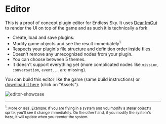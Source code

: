 # Editor

This is a proof of concept plugin editor for Endless Sky. It uses [Dear ImGui](https://github.com/ocornut/imgui) to render the UI on top of the game and as such it is technically a fork.

- Create, load and save plugins.
- Modify game objects and see the result immediately<sup>1</sup>
- Respects your plugin's file structure and definition order inside files.
- Doesn't remove any unrecognized nodes from your plugin.
- You can choose between 5 themes.
- It doesn't support everything yet (more complicated nodes like `mission`, `conversation`, `event`, ... are missing).

You can build this editor like the game (same build instructions) or [download it here](https://github.com/quyykk/editor/releases) (click on "Assets").

![editor-showcase](https://user-images.githubusercontent.com/85879619/131727841-bd3bdfc0-32ce-41c0-bfd2-b5223c37c806.png)


---------

<sub><sup>1</sup>: More or less. Example: If you are flying in a system and you modify a stellar object's sprite, you'll see it change immediately. On the other hand, if you modify the system's haze, it will update when you reenter the system.</sub>
